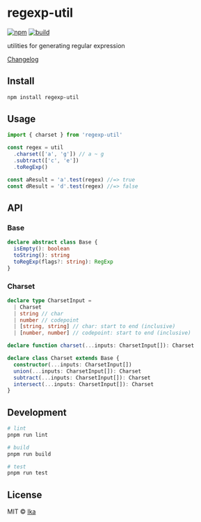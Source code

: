 # regexp-util

[![npm](https://img.shields.io/npm/v/regexp-util.svg)](https://www.npmjs.com/package/regexp-util)
[![build](https://img.shields.io/github/actions/workflow/status/ikatyang/regexp-util/test.yml)](https://github.com/ikatyang/regexp-util/actions?query=branch%3Amaster)

utilities for generating regular expression

[Changelog](https://github.com/ikatyang/regexp-util/blob/master/CHANGELOG.md)

## Install

```sh
npm install regexp-util
```

## Usage

```ts
import { charset } from 'regexp-util'

const regex = util
  .charset(['a', 'g']) // a ~ g
  .subtract(['c', 'e'])
  .toRegExp()

const aResult = 'a'.test(regex) //=> true
const dResult = 'd'.test(regex) //=> false
```

## API

### Base

```ts
declare abstract class Base {
  isEmpty(): boolean
  toString(): string
  toRegExp(flags?: string): RegExp
}
```

### Charset

```ts
declare type CharsetInput =
  | Charset
  | string // char
  | number // codepoint
  | [string, string] // char: start to end (inclusive)
  | [number, number] // codepoint: start to end (inclusive)

declare function charset(...inputs: CharsetInput[]): Charset

declare class Charset extends Base {
  constructor(...inputs: CharsetInput[])
  union(...inputs: CharsetInput[]): Charset
  subtract(...inputs: CharsetInput[]): Charset
  intersect(...inputs: CharsetInput[]): Charset
}
```

## Development

```sh
# lint
pnpm run lint

# build
pnpm run build

# test
pnpm run test
```

## License

MIT © [Ika](https://github.com/ikatyang)
